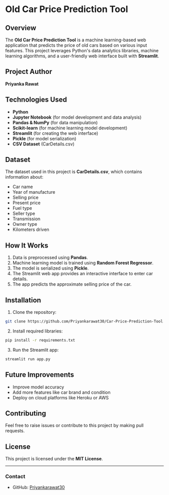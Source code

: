 # Old Car Price Prediction Tool

## Overview
The **Old Car Price Prediction Tool** is a machine learning-based web application that predicts the price of old cars based on various input features. This project leverages Python's data analytics libraries, machine learning algorithms, and a user-friendly web interface built with **Streamlit**.

## Project Author
**Priyanka Rawat**

## Technologies Used
- **Python**
- **Jupyter Notebook** (for model development and data analysis)
- **Pandas & NumPy** (for data manipulation)
- **Scikit-learn** (for machine learning model development)
- **Streamlit** (for creating the web interface)
- **Pickle** (for model serialization)
- **CSV Dataset** (CarDetails.csv)

## Dataset
The dataset used in this project is **CarDetails.csv**, which contains information about:
- Car name
- Year of manufacture
- Selling price
- Present price
- Fuel type
- Seller type
- Transmission
- Owner type
- Kilometers driven

## How It Works
1. Data is preprocessed using **Pandas**.
2. Machine learning model is trained using **Random Forest Regressor**.
3. The model is serialized using **Pickle**.
4. The Streamlit web app provides an interactive interface to enter car details.
5. The app predicts the approximate selling price of the car.

## Installation
1. Clone the repository:
```bash
git clone https://github.com/Priyankarawat30/Car-Price-Prediction-Tool.git
```

2. Install required libraries:
```bash
pip install -r requirements.txt
```

3. Run the Streamlit app:
```bash
streamlit run app.py
```

## Future Improvements
- Improve model accuracy
- Add more features like car brand and condition
- Deploy on cloud platforms like Heroku or AWS

## Contributing
Feel free to raise issues or contribute to this project by making pull requests.

## License
This project is licensed under the **MIT License**.

---
### Contact
- GitHub: [Priyankarawat30](https://github.com/Priyankarawat30)

